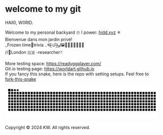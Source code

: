 # welcome to my git

<html>

  
 <body>
  
  <div class="ex001"> 
   
<p>HAll0, W0RlD. </p>
<p>Welcome to my personal backyard ☃️ I power: <a href="https://www.instagram.com/hidd.xyz/">hidd.xyz</a> ⚜️ </br>
Bienvenue dans mon jardin privé! </br>
_Frozen time💠trivia ..٩(˃̶͈̀௰˂̶͈́)و🖼💙🇫🇷💚🇮🇹🍝 </br>
//📍London 🇬🇧 -researcher🃏 </p>

More testing space:
https://readyggplayer.com/ </br>
Git.io testing page: https://worldart.github.io</br>
If you fancy this snake, here is the repo with setting setups. Feel free to <a href="https://github.com/worldart/fork-this-snake"> fork-this-snake </a> </br>

<picture>
  <source media="(prefers-color-scheme: dark)" srcset="https://raw.githubusercontent.com/worldart/worldart/output/github-contribution-grid-snake-dark.svg">
  <source media="(prefers-color-scheme: light)" srcset="https://raw.githubusercontent.com/worldart/worldart/output/github-contribution-grid-snake.svg">
  <img alt="github contribution grid snake animation" src="https://raw.githubusercontent.com/worldart/worldart/output/github-contribution-grid-snake.svg">
</picture>

  Copyright © 2024 KW. All rights reserved.
</div>

</body>


</html>
